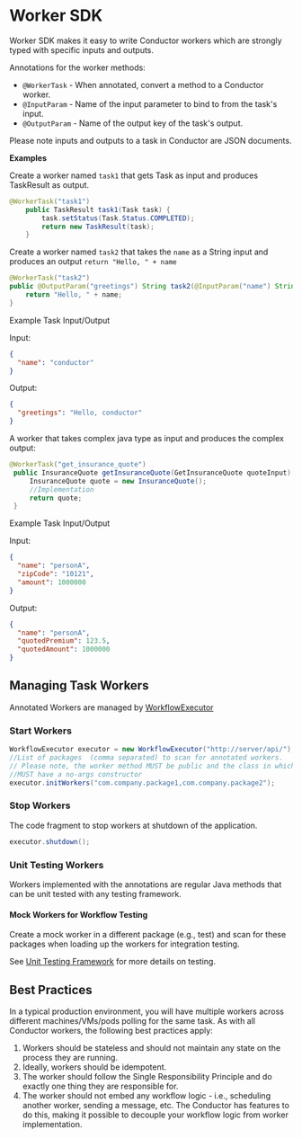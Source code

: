 # Worker SDK

Worker SDK makes it easy to write Conductor workers which are strongly typed with specific inputs and outputs.

Annotations for the worker methods:

- `@WorkerTask` - When annotated, convert a method to a Conductor worker.
- `@InputParam` - Name of the input parameter to bind to from the task's input.
- `@OutputParam` - Name of the output key of the task's output.

Please note inputs and outputs to a task in Conductor are JSON documents.

**Examples**

Create a worker named `task1` that gets Task as input and produces TaskResult as output.

```java
@WorkerTask("task1")
    public TaskResult task1(Task task) {
        task.setStatus(Task.Status.COMPLETED);
        return new TaskResult(task);
    }
```

Create a worker named `task2` that takes the `name` as a String input and produces an output `return "Hello, " + name`

```java
@WorkerTask("task2")
public @OutputParam("greetings") String task2(@InputParam("name") String name) {
    return "Hello, " + name;
}
```

Example Task Input/Output

Input:

```json
{
  "name": "conductor"
}
```

Output:

```json
{
  "greetings": "Hello, conductor"
}
```

A worker that takes complex java type as input and produces the complex output:

```java
@WorkerTask("get_insurance_quote")
 public InsuranceQuote getInsuranceQuote(GetInsuranceQuote quoteInput) {
     InsuranceQuote quote = new InsuranceQuote();
     //Implementation
     return quote;
 }
```

Example Task Input/Output

Input:

```json
{
  "name": "personA",
  "zipCode": "10121",
  "amount": 1000000
}
```

Output:

```json
{
  "name": "personA",
  "quotedPremium": 123.5,
  "quotedAmount": 1000000
}
```

## Managing Task Workers

Annotated Workers are managed by [WorkflowExecutor](https://github.com/Netflix/conductor/blob/main/java-sdk/src/main/java/com/netflix/conductor/sdk/workflow/executor/WorkflowExecutor.java)

### Start Workers

```java
WorkflowExecutor executor = new WorkflowExecutor("http://server/api/");
//List of packages  (comma separated) to scan for annotated workers.
// Please note, the worker method MUST be public and the class in which they are defined
//MUST have a no-args constructor
executor.initWorkers("com.company.package1,com.company.package2");
```

### Stop Workers

The code fragment to stop workers at shutdown of the application.

```java
executor.shutdown();
```

### Unit Testing Workers

Workers implemented with the annotations are regular Java methods that can be unit tested with any testing framework.

#### Mock Workers for Workflow Testing​

Create a mock worker in a different package (e.g., test) and scan for these packages when loading up the workers for integration testing.

See [Unit Testing Framework](testing_framework.md) for more details on testing.

## Best Practices

In a typical production environment, you will have multiple workers across different machines/VMs/pods polling for the same task.
As with all Conductor workers, the following best practices apply:

1. Workers should be stateless and should not maintain any state on the process they are running.
2. Ideally, workers should be idempotent.
3. The worker should follow the Single Responsibility Principle and do exactly one thing they are responsible for.
4. The worker should not embed any workflow logic - i.e., scheduling another worker, sending a message, etc. The Conductor has features to do this, making it possible to decouple your workflow logic from worker implementation.

